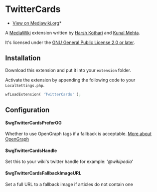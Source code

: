 # TwitterCards

* [View on Mediawiki.org](https://www.mediawiki.org/wiki/Extension:TwitterCards)*

A [MediaWiki](https://www.mediawiki.org/wiki/MediaWiki) extension written by
[Harsh Kothari](http://mediawiki.org/wiki/User:Harsh4101991) and
[Kunal Mehta](https://www.mediawiki.org/wiki/User:Legoktm).

It's licensed under the [GNU General Public License 2.0 or later](http://www.gnu.org/copyleft/gpl.html).

## Installation

Download this extension and put it into your `extension` folder.

Activate the extension by appending the following code to your `LocalSettings.php`.
```php
wfLoadExtension( 'TwitterCards' );
```

## Configuration

#### $wgTwitterCardsPreferOG
Whether to use OpenGraph tags if a fallback is acceptable.
[More about OpenGraph](https://developer.twitter.com/en/docs/tweets/optimize-with-cards/overview/markup)

#### $wgTwitterCardsHandle
Set this to your wiki's twitter handle for example: '*@wikipedia*'

#### $wgTwitterCardsFallbackImageURL
Set a full URL to a fallback image if articles do not contain one
